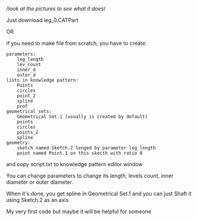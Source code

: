 /*look at the pictures to see what it does*/

Just download leg_0.CATPart

OR

if you need to make file from scratch, you have to create:

    parameters:
        leg_length
        lev_count
        inner_d
        outer_d
    lists in knowledge pattern:
        Points
        circles
        point_2
        spline
        prof
    geometrical sets:
        Geometrical Set.1 (usually is created by default)
        points
        circles
        points_2
        spline
    geometry:
        sketch named Sketch.2 lenged by parameter leg_length
        point named Point.1 on this skecth with ratio 0

and copy script.txt to knowledge pattern editor window

You can change parameters to change its length, levels count, inner diameter or outer diameter. 

When it's done, you get spline in Geometrical Set.1 and you can just Shaft  it using Sketch.2 as an axis

My very first code but maybe it will be helpful for someone
